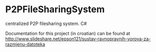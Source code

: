 P2PFileSharingSystem
====================

centralized P2P filesharing system. C#

Documentation for this project (in croatian) can be found at
http://www.slideshare.net/epson121/sustav-ravnopravnih-vorova-za-razmjenu-datoteka
